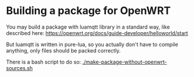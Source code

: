 # Building a package for OpenWRT

You may build a package with luamqtt library in a standard way, like described here: https://openwrt.org/docs/guide-developer/helloworld/start

But luamqtt is written in pure-lua, so you actually don't have to compile anything, only files should be packed correctly.

There is a bash script to do so: [./make-package-without-openwrt-sources.sh](./make-package-without-openwrt-sources.sh)
